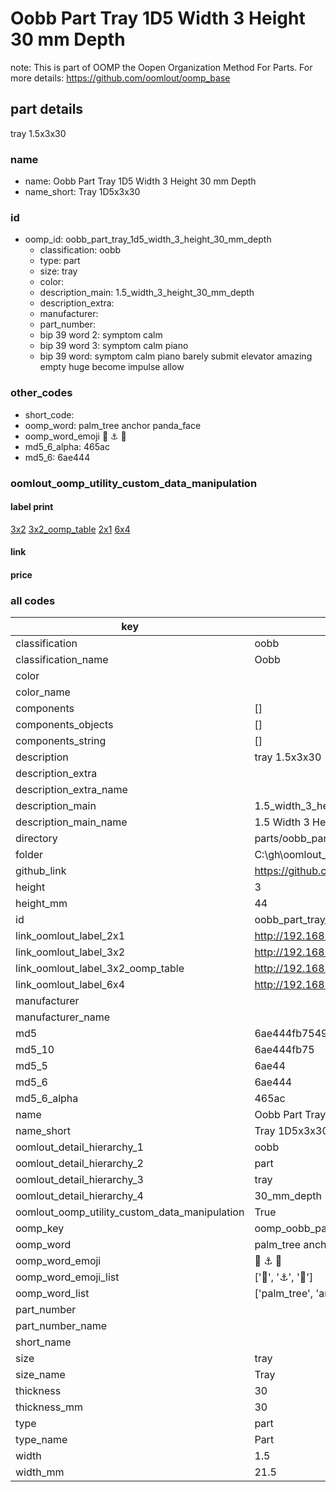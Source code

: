 # Oobb Part Tray 1D5 Width 3 Height 30 mm Depth  

note: This is part of OOMP the Oopen Organization Method For Parts. For more details: https://github.com/oomlout/oomp_base

##  part details
  



tray 1.5x3x30



### name
* name: Oobb Part Tray 1D5 Width 3 Height 30 mm Depth
* name_short: Tray 1D5x3x30 
### id
* oomp_id: oobb_part_tray_1d5_width_3_height_30_mm_depth
  * classification: oobb
  * type: part
  * size: tray
  * color: 
  * description_main: 1.5_width_3_height_30_mm_depth
  * description_extra: 
  * manufacturer: 
  * part_number: 
  * bip 39 word 2: symptom calm
  * bip 39 word 3: symptom calm piano
  * bip 39 word: symptom calm piano barely submit elevator amazing empty huge become impulse allow

### other_codes
* short_code: 
* oomp_word: palm_tree anchor panda_face
* oomp_word_emoji :palm_tree: :anchor: :panda_face:
* md5_6_alpha: 465ac
* md5_6: 6ae444






### oomlout_oomp_utility_custom_data_manipulation
#### label print
[3x2](http://192.168.1.245:1112/?label=oomp%20465ac)
[3x2_oomp_table](http://192.168.1.108:1112/?label=oomp%20465ac)
[2x1](http://192.168.1.242:1112/?label=oomp%20465ac)
[6x4](http://192.168.1.55:1112/?label=oomp%20465ac)    

#### link

                              

#### price







### all codes 
| key | value |  
| --- | --- |  
| classification | oobb |  
| classification_name | Oobb |  
| color |  |  
| color_name |  |  
| components | [] |  
| components_objects | [] |  
| components_string | [] |  
| description | tray 1.5x3x30 |  
| description_extra |  |  
| description_extra_name |  |  
| description_main | 1.5_width_3_height_30_mm_depth |  
| description_main_name | 1.5 Width 3 Height 30 mm Depth |  
| directory | parts/oobb_part_tray_1d5_width_3_height_30_mm_depth |  
| folder | C:\gh\oomlout_oobb_version_4_generated_parts\parts\oobb_part_tray_1d5_width_3_height_30_mm_depth |  
| github_link | https://github.com/oomlout/oomlout_oomp_part_src/tree/main/parts/oobb_part_tray_1d5_width_3_height_30_mm_depth |  
| height | 3 |  
| height_mm | 44 |  
| id | oobb_part_tray_1d5_width_3_height_30_mm_depth |  
| link_oomlout_label_2x1 | http://192.168.1.242:1112/?label=oomp%20465ac |  
| link_oomlout_label_3x2 | http://192.168.1.245:1112/?label=oomp%20465ac |  
| link_oomlout_label_3x2_oomp_table | http://192.168.1.108:1112/?label=oomp%20465ac |  
| link_oomlout_label_6x4 | http://192.168.1.55:1112/?label=oomp%20465ac |  
| manufacturer |  |  
| manufacturer_name |  |  
| md5 | 6ae444fb754920f91fec0129480826e4 |  
| md5_10 | 6ae444fb75 |  
| md5_5 | 6ae44 |  
| md5_6 | 6ae444 |  
| md5_6_alpha | 465ac |  
| name | Oobb Part Tray 1D5 Width 3 Height 30 mm Depth |  
| name_short | Tray 1D5x3x30  |  
| oomlout_detail_hierarchy_1 | oobb |  
| oomlout_detail_hierarchy_2 | part |  
| oomlout_detail_hierarchy_3 | tray |  
| oomlout_detail_hierarchy_4 | 30_mm_depth |  
| oomlout_oomp_utility_custom_data_manipulation | True |  
| oomp_key | oomp_oobb_part_tray_1d5_width_3_height_30_mm_depth |  
| oomp_word | palm_tree anchor panda_face |  
| oomp_word_emoji | :palm_tree: :anchor: :panda_face: |  
| oomp_word_emoji_list | [':palm_tree:', ':anchor:', ':panda_face:'] |  
| oomp_word_list | ['palm_tree', 'anchor', 'panda_face'] |  
| part_number |  |  
| part_number_name |  |  
| short_name |  |  
| size | tray |  
| size_name | Tray |  
| thickness | 30 |  
| thickness_mm | 30 |  
| type | part |  
| type_name | Part |  
| width | 1.5 |  
| width_mm | 21.5 |  
